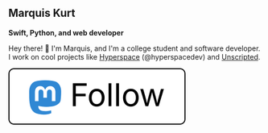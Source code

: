 ## Marquis Kurt

**Swift, Python, and web developer**

Hey there! :wave: I'm Marquis, and I'm a college student and software developer. I work on cool projects like [Hyperspace][hyper] (@hyperspacedev) and [Unscripted][uvn].

[![Mastodon](./buttons/masto.svg)][masto]

<!-- Links -->
[hyper]: https://hyperspace.marquiskurt.net
[uvn]: https://unscripted.marquiskurt.net
[masto]: https://mastodon.social/@alicerunsonfedora
